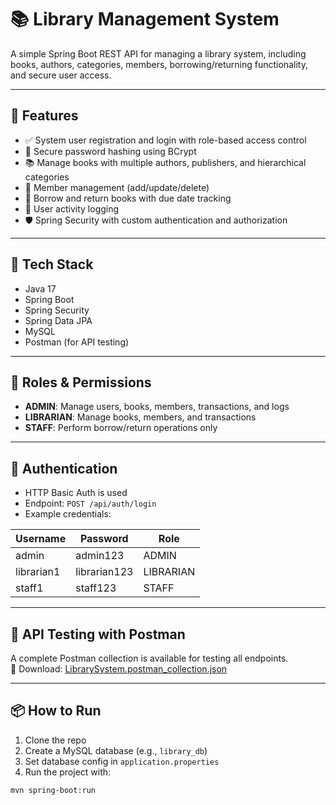 # 📚 Library Management System

A simple Spring Boot REST API for managing a library system, including books, authors, categories, members, borrowing/returning functionality, and secure user access.

---

## 🚀 Features

- ✅ System user registration and login with role-based access control
- 🔐 Secure password hashing using BCrypt
- 📚 Manage books with multiple authors, publishers, and hierarchical categories
- 👤 Member management (add/update/delete)
- 🔁 Borrow and return books with due date tracking
- 📜 User activity logging
- 🛡️ Spring Security with custom authentication and authorization

---

## 🧩 Tech Stack

- Java 17
- Spring Boot
- Spring Security
- Spring Data JPA
- MySQL
- Postman (for API testing)

---

## 🔑 Roles & Permissions

- **ADMIN**: Manage users, books, members, transactions, and logs
- **LIBRARIAN**: Manage books, members, and transactions
- **STAFF**: Perform borrow/return operations only

---

## 🔐 Authentication

- HTTP Basic Auth is used
- Endpoint: `POST /api/auth/login`
- Example credentials:

| Username   | Password     | Role     |
|------------|--------------|----------|
| admin      | admin123     | ADMIN    |
| librarian1 | librarian123 | LIBRARIAN|
| staff1     | staff123     | STAFF    |

---

## 🧪 API Testing with Postman

A complete Postman collection is available for testing all endpoints.  
📁 Download: [LibrarySystem.postman_collection.json](./LibrarySystem.postman_collection.json)

---

## 📦 How to Run

1. Clone the repo
2. Create a MySQL database (e.g., `library_db`)
3. Set database config in `application.properties`
4. Run the project with:
```bash
mvn spring-boot:run
